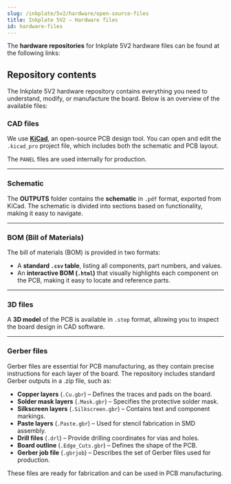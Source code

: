 ```yaml
---  
slug: /inkplate/5v2/hardware/open-source-files  
title: Inkplate 5V2 – Hardware files
id: hardware-files  
---  
```


The **hardware repositories** for Inkplate 5V2 hardware files can be found at the following links:

<QuickLink 
  title="Soldered Inkplate 5V2 hardware design" 
  description="Hardware design, BOM, gerbers, and 3D files for Soldered Inkplate 5V2, designed by Soldered Electronics"
  url="https://github.com/SolderedElectronics/Soldered-Inkplate-5-Gen2-hardware-design/tree/main" 
/>

## Repository contents  

The Inkplate 5V2 hardware repository contains everything you need to understand, modify, or manufacture the board. Below is an overview of the available files:

### CAD files

We use [**KiCad**](https://www.kicad.org/), an open-source PCB design tool. You can open and edit the `.kicad_pro` project file, which includes both the schematic and PCB layout.

The `PANEL` files are used internally for production.

<CenteredImage src="/img/5v2/kicad.png" alt="Inkplate 5V2 KiCad project" caption="Inkplate 5V2 KiCad project" />

---

### Schematic

The **OUTPUTS** folder contains the **schematic** in `.pdf` format, exported from KiCad. The schematic is divided into sections based on functionality, making it easy to navigate.

<CenteredImage src="/img/5v2/schematics.png" alt="Inkplate 5V2 schematic" caption="Inkplate 5V2 schematic 1/6" />

---

### BOM (Bill of Materials)

The bill of materials (BOM) is provided in two formats:

- A **standard `.csv` table**, listing all components, part numbers, and values.
- An **interactive BOM (`.html`)** that visually highlights each component on the PCB, making it easy to locate and reference parts.

<CenteredImage src="/img/5v2/ibom.png" alt="Inkplate 5V2 interactive BOM" caption="IBOM for 10" />

---

### 3D files

A **3D model** of the PCB is available in `.step` format, allowing you to inspect the board design in CAD software.

---

### Gerber files

Gerber files are essential for PCB manufacturing, as they contain precise instructions for each layer of the board. The repository includes standard Gerber outputs in a .zip file, such as:

- **Copper layers** (`.Cu.gbr`) – Defines the traces and pads on the board.
- **Solder mask layers** (`.Mask.gbr`) – Specifies the protective solder mask.
- **Silkscreen layers** (`.Silkscreen.gbr`) – Contains text and component markings.
- **Paste layers** (`.Paste.gbr`) – Used for stencil fabrication in SMD assembly.
- **Drill files** (`.drl`) – Provide drilling coordinates for vias and holes.
- **Board outline** (`.Edge_Cuts.gbr`) – Defines the shape of the PCB.
- **Gerber job file** (`.gbrjob`) – Describes the set of Gerber files used for production.

These files are ready for fabrication and can be used in PCB manufacturing.